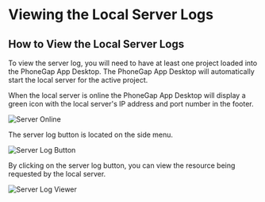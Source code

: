 # Viewing the Local Server Logs

## How to View the Local Server Logs

To view the server log, you will need to have at least one project loaded into the PhoneGap App Desktop. The PhoneGap App Desktop will automatically start the local server for the active project.

When the local server is online the PhoneGap App Desktop will display a green icon with the local server's IP address and port number in the footer.

![Server Online](https://raw.github.com/phonegap/phonegap-app-desktop/master/docs-assets/server/docs-server-status-online.png)

The server log button is located on the side menu.

![Server Log Button](https://raw.github.com/phonegap/phonegap-app-desktop/master/docs-assets/server/docs-server-log-button.png)

By clicking on the server log button, you can view the resource being requested by the local server.

![Server Log Viewer](https://raw.github.com/phonegap/phonegap-app-desktop/master/docs-assets/server/docs-server-log-window.png)